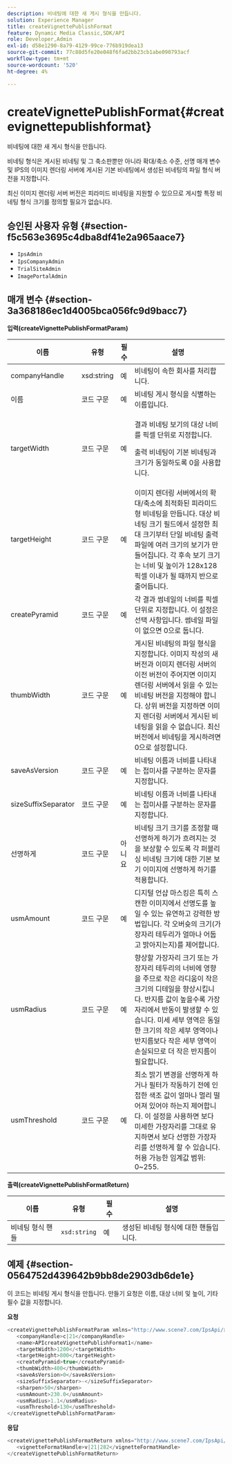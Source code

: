 ```yaml
---
description: 비네팅에 대한 새 게시 형식을 만듭니다.
solution: Experience Manager
title: createVignettePublishFormat
feature: Dynamic Media Classic,SDK/API
role: Developer,Admin
exl-id: d58e1290-8a79-4129-99ce-776b919dea13
source-git-commit: 77c88d5fe20e048f6fad2bb23cb1abe090793acf
workflow-type: tm+mt
source-wordcount: '520'
ht-degree: 4%

---
```


# createVignettePublishFormat{#createvignettepublishformat}

비네팅에 대한 새 게시 형식을 만듭니다.

비네팅 형식은 게시된 비네팅 및 그 축소판뿐만 아니라 확대/축소 수준, 선명 매개 변수 및 IPS의 이미지 렌더링 서버에 게시된 기본 비네팅에서 생성된 비네팅의 파일 형식 버전을 지정합니다.

최신 이미지 렌더링 서버 버전은 피라미드 비네팅을 지원할 수 있으므로 게시할 특정 비네팅 형식 크기를 정의할 필요가 없습니다.

## 승인된 사용자 유형 {#section-f5c563e3695c4dba8df41e2a965aace7}

* `IpsAdmin`
* `IpsCompanyAdmin`
* `TrialSiteAdmin`
* `ImagePortalAdmin`

## 매개 변수 {#section-3a368186ec1d4005bca056fc9d9bacc7}

**입력(createVignettePublishFormatParam)**

<table id="table_4D5B2913FA784EC09190F25223C1A680"> 
 <thead> 
  <tr> 
   <th colname="col1" class="entry"> 이름 </th> 
   <th colname="col2" class="entry"> 유형 </th> 
   <th colname="col3" class="entry"> 필수 </th> 
   <th colname="col4" class="entry"> 설명 </th> 
  </tr> 
 </thead>
 <tbody> 
  <tr> 
   <td colname="col1"> <span class="codeph"> <span class="varname"> companyHandle</span> </span> </td> 
   <td colname="col2"> <span class="codeph"> xsd:string</span> </td> 
   <td colname="col3"> 예 </td> 
   <td colname="col4"> 비네팅이 속한 회사를 처리합니다. </td> 
  </tr> 
  <tr> 
   <td colname="col1"> <span class="codeph"> <span class="varname"> 이름</span> </span> </td> 
   <td colname="col2"> <span class="codeph"> 코드 구문 </span> </td> 
   <td colname="col3"> 예 </td> 
   <td colname="col4"> 비네팅 게시 형식을 식별하는 이름입니다. </td> 
  </tr> 
  <tr> 
   <td colname="col1"> <span class="codeph"> <span class="varname"> targetWidth</span> </span> </td> 
   <td colname="col2"> <span class="codeph"> 코드 구문 </span> </td> 
   <td colname="col3"> 예 </td> 
   <td colname="col4"> <p>결과 비네팅 보기의 대상 너비를 픽셀 단위로 지정합니다. </p> <p>출력 비네팅이 기본 비네팅과 크기가 동일하도록 0을 사용합니다. </p> </td> 
  </tr> 
  <tr> 
   <td colname="col1"> <span class="codeph"> <span class="varname"> targetHeight</span> </span> </td> 
   <td colname="col2"> <span class="codeph"> 코드 구문 </span> </td> 
   <td colname="col3"> 예 </td> 
   <td colname="col4"> 이미지 렌더링 서버에서의 확대/축소에 최적화된 피라미드형 비네팅을 만듭니다. 대상 비네팅 크기 필드에서 설정한 최대 크기부터 단일 비네팅 출력 파일에 여러 크기의 보기가 만들어집니다. 각 후속 보기 크기는 너비 및 높이가 128x128 픽셀 이내가 될 때까지 반으로 줄어듭니다. </td> 
  </tr> 
  <tr> 
   <td colname="col1"> <span class="codeph"> <span class="varname"> createPyramid</span> </span> </td> 
   <td colname="col2"> <span class="codeph"> 코드 구문 </span> </td> 
   <td colname="col3"> 예 </td> 
   <td colname="col4"> 각 결과 썸네일의 너비를 픽셀 단위로 지정합니다. 이 설정은 선택 사항입니다. 썸네일 파일이 없으면 0으로 둡니다. </td> 
  </tr> 
  <tr> 
   <td colname="col1"> <span class="codeph"> <span class="varname"> thumbWidth</span> </span> </td> 
   <td colname="col2"> <span class="codeph"> 코드 구문 </span> </td> 
   <td colname="col3"> 예 </td> 
   <td colname="col4"> 게시된 비네팅의 파일 형식을 지정합니다. 이미지 작성의 새 버전과 이미지 렌더링 서버의 이전 버전이 주어지면 이미지 렌더링 서버에서 읽을 수 있는 비네팅 버전을 지정해야 합니다. 상위 버전을 지정하면 이미지 렌더링 서버에서 게시된 비네팅을 읽을 수 없습니다. 최신 버전에서 비네팅을 게시하려면 0으로 설정합니다. </td> 
  </tr> 
  <tr> 
   <td colname="col1"> <span class="codeph"> <span class="varname"> saveAsVersion</span> </span> </td> 
   <td colname="col2"> <span class="codeph"> 코드 구문 </span> </td> 
   <td colname="col3"> 예 </td> 
   <td colname="col4"> 비네팅 이름과 너비를 나타내는 접미사를 구분하는 문자를 지정합니다. </td> 
  </tr> 
  <tr> 
   <td colname="col1"> <span class="codeph"> <span class="varname"> sizeSuffixSeparator</span> </span> </td> 
   <td colname="col2"> <span class="codeph"> 코드 구문 </span> </td> 
   <td colname="col3"> 예 </td> 
   <td colname="col4"> 비네팅 이름과 너비를 나타내는 접미사를 구분하는 문자를 지정합니다. </td> 
  </tr> 
  <tr> 
   <td colname="col1"> <span class="codeph"> <span class="varname"> 선명하게</span> </span> </td> 
   <td colname="col2"> <span class="codeph"> 코드 구문 </span> </td> 
   <td colname="col3"> 아니요 </td> 
   <td colname="col4"> 비네팅 크기 크기를 조정할 때 선명하게 하기가 흐려지는 것을 보상할 수 있도록 각 퍼블리싱 비네팅 크기에 대한 기본 보기 이미지에 선명하게 하기를 적용합니다. </td> 
  </tr> 
  <tr> 
   <td colname="col1"> <span class="codeph"> <span class="varname"> usmAmount</span> </span> </td> 
   <td colname="col2"> <span class="codeph"> 코드 구문 </span> </td> 
   <td colname="col3"> 예 </td> 
   <td colname="col4"> 디지털 언샵 마스킹은 특히 스캔한 이미지에서 선명도를 높일 수 있는 유연하고 강력한 방법입니다. 각 오버슛의 크기(가장자리 테두리가 얼마나 어둡고 밝아지는지)를 제어합니다. </td> 
  </tr> 
  <tr> 
   <td colname="col1"> <span class="codeph"> <span class="varname"> usmRadius</span> </span> </td> 
   <td colname="col2"> <span class="codeph"> 코드 구문 </span> </td> 
   <td colname="col3"> 예 </td> 
   <td colname="col4"> 향상할 가장자리 크기 또는 가장자리 테두리의 너비에 영향을 주므로 작은 라디움이 작은 크기의 디테일을 향상시킵니다. 반지름 값이 높을수록 가장자리에서 반동이 발생할 수 있습니다. 미세 세부 영역은 동일한 크기의 작은 세부 영역이나 반지름보다 작은 세부 영역이 손실되므로 더 작은 반지름이 필요합니다. </td> 
  </tr> 
  <tr> 
   <td colname="col1"> <span class="codeph"> <span class="varname"> usmThreshold</span> </span> </td> 
   <td colname="col2"> <span class="codeph"> 코드 구문 </span> </td> 
   <td colname="col3"> 예 </td> 
   <td colname="col4"> 최소 밝기 변경을 선명하게 하거나 필터가 작동하기 전에 인접한 색조 값이 얼마나 멀리 떨어져 있어야 하는지 제어합니다. 이 설정을 사용하면 보다 미세한 가장자리를 그대로 유지하면서 보다 선명한 가장자리를 선명하게 할 수 있습니다. 허용 가능한 임계값 범위: 0~255. </td> 
  </tr> 
 </tbody> 
</table>

**출력(createVignettePublishFormatReturn)**

| 이름 | 유형 | 필수 | 설명 |
|---|---|---|---|
| 비네팅 형식 핸들 | `xsd:string` | 예 | 생성된 비네팅 형식에 대한 핸들입니다. |

## 예제 {#section-0564752d439642b9bb8de2903db6de1e}

이 코드는 비네팅 게시 형식을 만듭니다. 만들기 요청은 이름, 대상 너비 및 높이, 기타 필수 값을 지정합니다.

**요청**

```java
<createVignettePublishFormatParam xmlns="http://www.scene7.com/IpsApi/xsd/2008-01-15">
   <companyHandle>c|21</companyHandle>
   <name>APIcreateVignettePublishFormat1</name>
   <targetWidth>1200</<targetWidth>
   <targetHeight>800</targetHeight>
   <createPyramid>true</createPyramid>
   <thumbWidth>400</thumbWidth>
   <saveAsVersion>0</saveAsVersion>
   <sizeSuffixSeparator>-</sizeSuffixSeparator>
   <sharpen>50</sharpen>
   <usmAmount>230.0</usmAmount>
   <usmRadius>1.1</usmRadius>
   <usmThreshold>130</usmThreshold>
</createVignettePublishFormatParam>
```

**응답**

```java
<createVignettePublishFormatReturn xmlns="http://www.scene7.com/IpsApi/xsd/2008-01-15">
   <vignetteFormatHandle>v|21|282</vignetteFormatHandle>
</createVignettePublishFormatReturn>
```
